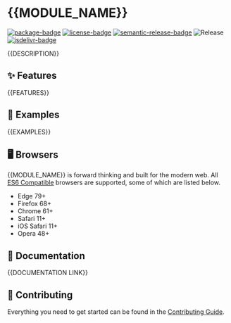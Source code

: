 # {{MODULE_NAME}}

[![package-badge]][package]
[![license-badge]][license]
[![semantic-release-badge]][semantic-release]
![Release][release-badge]
[![jsdelivr-badge]][jsdelivr]

{{DESCRIPTION}}

## ✨ Features

{{FEATURES}}

## 🍭 Examples

{{EXAMPLES}}

## 🖥️ Browsers

{{MODULE_NAME}} is forward thinking and built for the modern web. All
[ES6 Compatible](https://caniuse.com/#feat=es6-module) browsers are supported, some of which are
listed below.

- Edge 79+
- Firefox 68+
- Chrome 61+
- Safari 11+
- iOS Safari 11+
- Opera 48+

## 📖 Documentation

{{DOCUMENTATION LINK}}

## 🔨 Contributing

Everything you need to get started can be found in the [Contributing Guide](./.github/CONTRIBUTING.md).

[package]: https://www.npmjs.com/package/{{PKG_NAME}}
[package-badge]: https://img.shields.io/npm/v/{{PKG_NAME}}
[license]: https://github.com/{{GITHUB_REPO}}/blob/master/LICENSE
[license-badge]: https://img.shields.io/github/license/{{GITHUB_REPO}}?color=blue
[semantic-release]: https://github.com/semantic-release/semantic-release
[semantic-release-badge]: https://img.shields.io/badge/%20%20%F0%9F%93%A6%F0%9F%9A%80-semantic--release-e10079.svg
[jsdelivr]: https://www.jsdelivr.com/package/npm/{{PKG_NAME}}
[jsdelivr-badge]: https://data.jsdelivr.com/v1/package/npm/{{PKG_NAME}}/badge?style=rounded
[release-badge]: https://github.com/{{GITHUB_REPO}}/workflows/Release/badge.svg?branch=master
